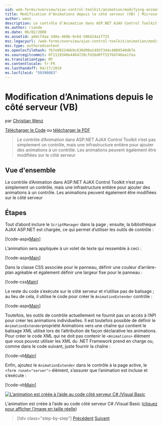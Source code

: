 ```yaml
---
uid: web-forms/overview/ajax-control-toolkit/animation/modifying-animations-from-the-server-side-vb
title: Modification d’Animations depuis le côté serveur (VB) | Microsoft Docs
author: wenz
description: Le contrôle d’Animation dans ASP.NET AJAX Control Toolkit n’est pas simplement un contrôle, mais une infrastructure entière pour ajouter des animations à un contrôle. Les animations peuvent également...
ms.author: riande
ms.date: 06/02/2008
ms.assetid: addcf4aa-340a-460b-9c64-506424a1f725
msc.legacyurl: /web-forms/overview/ajax-control-toolkit/animation/modifying-animations-from-the-server-side-vb
msc.type: authoredcontent
ms.openlocfilehash: fb7e992246b9c630d99a1493f344c4089540d67e
ms.sourcegitcommit: 0f1119340e4464720cfd16d0ff15764746ea1fea
ms.translationtype: MT
ms.contentlocale: fr-FR
ms.lasthandoff: 04/17/2019
ms.locfileid: "59398083"
---
```

# <a name="modifying-animations-from-the-server-side-vb"></a>Modification d’Animations depuis le côté serveur (VB)

par [Christian Wenz](https://github.com/wenz)

[Télécharger le Code](http://download.microsoft.com/download/f/9/a/f9a26acd-8df4-4484-8a18-199e4598f411/Animation9.vb.zip) ou [télécharger le PDF](http://download.microsoft.com/download/6/7/1/6718d452-ff89-4d3f-a90e-c74ec2d636a3/animation9VB.pdf)

> Le contrôle d’Animation dans ASP.NET AJAX Control Toolkit n’est pas simplement un contrôle, mais une infrastructure entière pour ajouter des animations à un contrôle. Les animations peuvent également être modifiées sur le côté serveur


## <a name="overview"></a>Vue d'ensemble

Le contrôle d’Animation dans ASP.NET AJAX Control Toolkit n’est pas simplement un contrôle, mais une infrastructure entière pour ajouter des animations à un contrôle. Les animations peuvent également être modifiées sur le côté serveur

## <a name="steps"></a>Étapes

Tout d’abord inclure le `ScriptManager` dans la page ; ensuite, la bibliothèque AJAX ASP.NET est chargée, ce qui permet d’utiliser les outils de contrôle :

[!code-aspx[Main](modifying-animations-from-the-server-side-vb/samples/sample1.aspx)]

L’animation sera appliquée à un volet de texte qui ressemble à ceci :

[!code-aspx[Main](modifying-animations-from-the-server-side-vb/samples/sample2.aspx)]

Dans la classe CSS associée pour le panneau, définir une couleur d’arrière-plan agréable et également définir une largeur fixe pour le panneau :

[!code-css[Main](modifying-animations-from-the-server-side-vb/samples/sample3.css)]

Le reste du code s’exécute sur le côté serveur et n’utilise pas de balisage ; au lieu de cela, il utilise le code pour créer le `AnimationExtender` contrôle :

[!code-aspx[Main](modifying-animations-from-the-server-side-vb/samples/sample4.aspx)]

Toutefois, les outils de contrôle actuellement ne fournit pas un accès à l’API pour créer les animations individuelles. Il est toutefois possible de définir le `AnimationExtender`propriété Animations vers une chaîne qui contient le balisage XML utilisé lors de l’attribution de façon déclarative les animations. Pour créer le code XML qui ne doit pas contenir le `<Animations>` élément que vous pouvez utiliser les XML du .NET Framework prend en charge ou, comme dans le code suivant, juste fournir la chaîne :

[!code-vb[Main](modifying-animations-from-the-server-side-vb/samples/sample5.vb)]

Enfin, ajoutez le `AnimationExtender` dans le contrôle à la page active, le `<form runat="server">` élément, s’assurer que l’animation est incluse et s’exécute :

[!code-vb[Main](modifying-animations-from-the-server-side-vb/samples/sample6.vb)]


[![L’animation est créée à l’aide au code côté serveur C# /Visual Basic](modifying-animations-from-the-server-side-vb/_static/image2.png)](modifying-animations-from-the-server-side-vb/_static/image1.png)

L’animation est créée à l’aide au code côté serveur C# /Visual Basic ([cliquez pour afficher l’image en taille réelle](modifying-animations-from-the-server-side-vb/_static/image3.png))

> [!div class="step-by-step"]
> [Précédent](triggering-an-animation-in-another-control-vb.md)
> [Suivant](executing-animations-using-client-side-code-vb.md)
